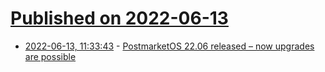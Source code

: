 # [Published on 2022-06-13](index.md)

* [2022-06-13, 11:33:43](https://news.ycombinator.com/item?id=31723986) - [PostmarketOS 22.06 released – now upgrades are possible](https://postmarketos.org/blog/2022/06/12/v22.06-release/)
